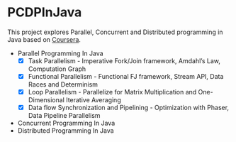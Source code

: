 # PCDPInJava
This project explores Parallel, Concurrent and Distributed programming in Java based on [Coursera](https://www.coursera.org/programs/yonsei-university-on-coursera-h3ke7?collectionId=&currentTab=CATALOG&productId=zb8J0mWKEeaomwoYfGdF7Q&productType=s12n&showMiniModal=true).

- Parallel Programming In Java
    - [x] Task Parallelism - Imperative Fork/Join framework, Amdahl’s Law, Computation Graph
    - [x] Functional Parallelism - Functional FJ framework, Stream API, Data Races and Determinism
    - [x] Loop Parallelism - Parallelize for Matrix Multiplication and One-Dimensional Iterative Averaging 
    - [x] Data flow Synchronization and Pipelining - Optimization with Phaser, Data Pipeline Parallelism
    
- Concurrent Programming In Java
- Distributed Programming In Java
